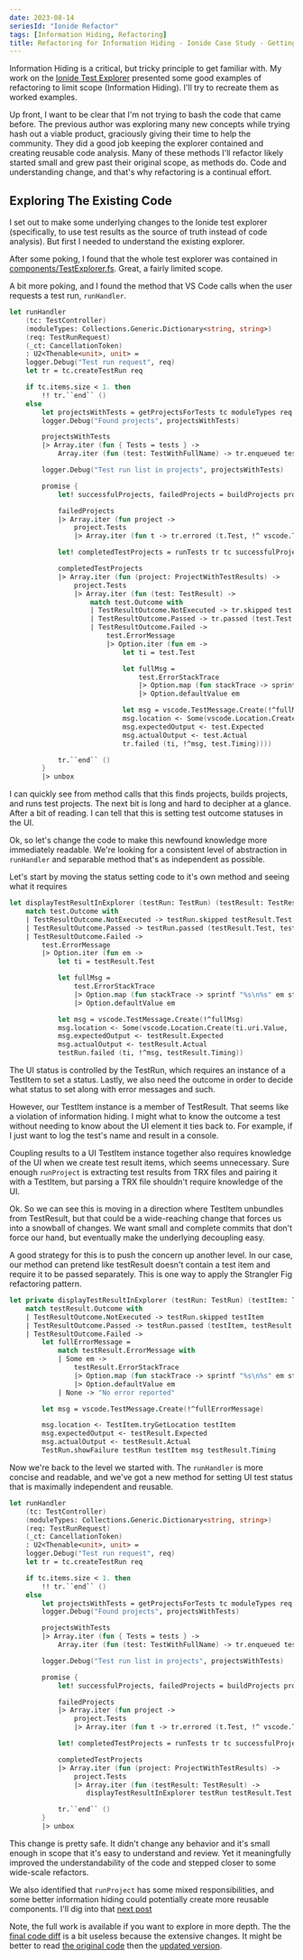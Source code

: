 ```yaml
---
date: 2023-08-14
seriesId: "Ionide Refactor"
tags: [Information Hiding, Refactoring]
title: Refactoring for Information Hiding - Ionide Case Study - Getting Acquainted
---
```


Information Hiding is a critical, but tricky principle to get familiar with. My work on the [Ionide Test Explorer](https://github.com/ionide/ionide-vscode-fsharp/pull/1874) presented some good examples of refactoring to limit scope (Information Hiding). I'll try to recreate them as worked examples.
<!--more-->

<!-- TODO: make sure I'm really clear about information hiding -->
Up front, I want to be clear that I'm not trying to bash the code that came before.
The previous author was exploring many new concepts while trying hash out a viable product, graciously giving their time to help the community. They did a good job keeping the explorer contained and creating reusable code analysis. Many of these methods I'll refactor likely started small and grew past their original scope, as methods do. 
Code and understanding change, and that's why refactoring is a continual effort.

## Exploring The Existing Code

I set out to make some underlying changes to the Ionide test explorer (specifically, to use test results as the source of truth instead of code analysis). But first I needed to understand the existing explorer.

After some poking, I found that the whole test explorer was contained in [components/TestExplorer.fs](https://github.com/ionide/ionide-vscode-fsharp/blob/6c485f6f5970dd3aa9e7a0fe17ba061742c70b80/src/Components/TestExplorer.fs). Great, a fairly limited scope.

A bit more poking, and I found the method that VS Code calls when the user requests a test run, `runHandler`.

```fsharp
let runHandler
    (tc: TestController)
    (moduleTypes: Collections.Generic.Dictionary<string, string>)
    (req: TestRunRequest)
    (_ct: CancellationToken)
    : U2<Thenable<unit>, unit> =
    logger.Debug("Test run request", req)
    let tr = tc.createTestRun req

    if tc.items.size < 1. then
        !! tr.``end`` ()
    else
        let projectsWithTests = getProjectsForTests tc moduleTypes req
        logger.Debug("Found projects", projectsWithTests)

        projectsWithTests
        |> Array.iter (fun { Tests = tests } ->
            Array.iter (fun (test: TestWithFullName) -> tr.enqueued test.Test) tests)

        logger.Debug("Test run list in projects", projectsWithTests)

        promise {
            let! successfulProjects, failedProjects = buildProjects projectsWithTests

            failedProjects
            |> Array.iter (fun project ->
                project.Tests
                |> Array.iter (fun t -> tr.errored (t.Test, !^ vscode.TestMessage.Create(!^ "Project build failed"))))

            let! completedTestProjects = runTests tr tc successfulProjects

            completedTestProjects
            |> Array.iter (fun (project: ProjectWithTestResults) ->
                project.Tests
                |> Array.iter (fun (test: TestResult) ->
                    match test.Outcome with
                    | TestResultOutcome.NotExecuted -> tr.skipped test.Test
                    | TestResultOutcome.Passed -> tr.passed (test.Test, test.Timing)
                    | TestResultOutcome.Failed ->
                        test.ErrorMessage
                        |> Option.iter (fun em ->
                            let ti = test.Test

                            let fullMsg =
                                test.ErrorStackTrace
                                |> Option.map (fun stackTrace -> sprintf "%s\n%s" em stackTrace)
                                |> Option.defaultValue em

                            let msg = vscode.TestMessage.Create(!^fullMsg)
                            msg.location <- Some(vscode.Location.Create(ti.uri.Value, !^ti.range.Value))
                            msg.expectedOutput <- test.Expected
                            msg.actualOutput <- test.Actual
                            tr.failed (ti, !^msg, test.Timing))))

            tr.``end`` ()
        }
        |> unbox
```

I can quickly see from method calls that this finds projects, builds projects, and runs test projects. The next bit is long and hard to decipher at a glance.
After a bit of reading. I can tell that this is setting test outcome statuses in the UI.

Ok, so let's change the code to make this newfound knowledge more immediately readable. We're looking for a consistent level of abstraction in `runHandler` and separable method that's as independent as possible.

Let's start by moving the status setting code to it's own method and seeing what it requires

```fsharp
let displayTestResultInExplorer (testRun: TestRun) (testResult: TestResult)
    match test.Outcome with
    | TestResultOutcome.NotExecuted -> testRun.skipped testResult.Test
    | TestResultOutcome.Passed -> testRun.passed (testResult.Test, testResult.Timing)
    | TestResultOutcome.Failed ->
        test.ErrorMessage
        |> Option.iter (fun em ->
            let ti = testResult.Test

            let fullMsg =
                test.ErrorStackTrace
                |> Option.map (fun stackTrace -> sprintf "%s\n%s" em stackTrace)
                |> Option.defaultValue em

            let msg = vscode.TestMessage.Create(!^fullMsg)
            msg.location <- Some(vscode.Location.Create(ti.uri.Value, !^ti.range.Value))
            msg.expectedOutput <- testResult.Expected
            msg.actualOutput <- testResult.Actual
            testRun.failed (ti, !^msg, testResult.Timing))
```


The UI status is controlled by the TestRun, which requires an instance of a TestItem to set a status. Lastly, we also need the outcome in order to decide what status to set along with error messages and such. 

However, our TestItem instance is a member of TestResult. That seems like a violation of information hiding. I might what to know the outcome a test without needing to know about the UI element it ties back to. For example, if I just want to log the test's name and result in a console. 

Coupling results to a UI TestItem instance together also requires knowledge of the UI when we create test result items, which seems unnecessary. Sure enough `runProject` is extracting test results from TRX files and pairing it with a TestItem, but parsing a TRX file shouldn't require knowledge of the UI.

Ok. So we can see this is moving in a direction where TestItem unbundles from TestResult, but that could be a wide-reaching change that forces us into a snowball of changes. We want small and complete commits that don't force our hand, but eventually make the underlying decoupling easy.

A good strategy for this is to push the concern up another level. In our case, our method can pretend like testResult doesn't contain a test item and require it to be passed separately.
This is one way to apply the Strangler Fig refactoring pattern.

```fsharp
let private displayTestResultInExplorer (testRun: TestRun) (testItem: TestItem, testResult: TestResult) =
    match testResult.Outcome with
    | TestResultOutcome.NotExecuted -> testRun.skipped testItem
    | TestResultOutcome.Passed -> testRun.passed (testItem, testResult.Timing)
    | TestResultOutcome.Failed ->
        let fullErrorMessage =
            match testResult.ErrorMessage with
            | Some em ->
                testResult.ErrorStackTrace
                |> Option.map (fun stackTrace -> sprintf "%s\n%s" em stackTrace)
                |> Option.defaultValue em
            | None -> "No error reported"

        let msg = vscode.TestMessage.Create(!^fullErrorMessage)

        msg.location <- TestItem.tryGetLocation testItem
        msg.expectedOutput <- testResult.Expected
        msg.actualOutput <- testResult.Actual
        TestRun.showFailure testRun testItem msg testResult.Timing
```

Now we're back to the level we started with. The `runHandler` is more concise and readable, and we've got a new method for setting UI test status that is maximally independent and reusable.

```fsharp
let runHandler
    (tc: TestController)
    (moduleTypes: Collections.Generic.Dictionary<string, string>)
    (req: TestRunRequest)
    (_ct: CancellationToken)
    : U2<Thenable<unit>, unit> =
    logger.Debug("Test run request", req)
    let tr = tc.createTestRun req

    if tc.items.size < 1. then
        !! tr.``end`` ()
    else
        let projectsWithTests = getProjectsForTests tc moduleTypes req
        logger.Debug("Found projects", projectsWithTests)

        projectsWithTests
        |> Array.iter (fun { Tests = tests } ->
            Array.iter (fun (test: TestWithFullName) -> tr.enqueued test.Test) tests)

        logger.Debug("Test run list in projects", projectsWithTests)

        promise {
            let! successfulProjects, failedProjects = buildProjects projectsWithTests

            failedProjects
            |> Array.iter (fun project ->
                project.Tests
                |> Array.iter (fun t -> tr.errored (t.Test, !^ vscode.TestMessage.Create(!^ "Project build failed"))))

            let! completedTestProjects = runTests tr tc successfulProjects

            completedTestProjects
            |> Array.iter (fun (project: ProjectWithTestResults) ->
                project.Tests
                |> Array.iter (fun (testResult: TestResult) ->
                   displayTestResultInExplorer testRun testResult.Test testResult))

            tr.``end`` ()
        }
        |> unbox
```

This change is pretty safe. It didn't change any behavior and it's small enough in scope that it's easy to understand and review. Yet it meaningfully improved the understandability of the code and stepped closer to some wide-scale refactors.

We also identified that `runProject` has some mixed responsibilities, and some better information hiding could potentially create more reusable components.
I'll dig into that [next post](TODO.md)

Note, the full work is available if you want to explore in more depth. The the [final code diff](https://github.com/ionide/ionide-vscode-fsharp/pull/1874/files) is a bit useless because the extensive changes. It might be better to read [the original code](https://github.com/ionide/ionide-vscode-fsharp/blob/6c485f6f5970dd3aa9e7a0fe17ba061742c70b80/src/Components/TestExplorer.fs) then the [updated version](https://github.com/ionide/ionide-vscode-fsharp/blob/e882c87c13cb55e1f6752da8a42ec41f19540c67/src/Components/TestExplorer.fs).
<!-- 

- recreate trying to trawl code to understand
- maybe shortcut and after first level show how deep certain high-level args (like tc or rc) are passed
- refactor some simple things to improve consistency in abstraction and portion off self-contained bits of understanding
- show my oops needing to move serialized build out again and moving buildProject into scope to make it clear it doesn't really have independent use

still want to come back to the depth that certain arguments are passed to if I can

split into two posts if it gets long
 -->
